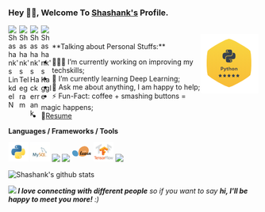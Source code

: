 ### Hey 👋🏽, Welcome To [Shashank's](https://github.com/Shashank-Mittal?tab=repositories) Profile.

<a href="https://www.linkedin.com/in/shashank-mittal-179073172/">
  <img align="left" alt="Shashank's LinkdeIN" width="22px" src="https://cdn.jsdelivr.net/npm/simple-icons@v3/icons/linkedin.svg" />
</a>
<a href="https://t.me/Shashank_Mittal">
  <img align="left" alt="Shashank's Telegram" width="22px" src="https://cdn.jsdelivr.net/npm/simple-icons@v3/icons/telegram.svg" />
</a>
<a href="https://www.hackerrank.com/shashank_mittal1">
  <img align="left" alt="Shashank's Hackerrank" width="22px" src="https://cdn.jsdelivr.net/npm/simple-icons@3.2.0/icons/hackerrank.svg" />
</a>
<a href="https://www.kaggle.com/mittalshashank05">
  <img align="left" alt="Shashank's Kaggle" width="22px" src="https://cdn.jsdelivr.net/npm/simple-icons@3.2.0/icons/kaggle.svg" />
</a>
<br>

<img align="right" src="https://github.com/Shashank-Mittal/Shashank-Mittal/blob/master/Capture.PNG?raw=true"/>
<br>
**Talking about Personal Stuffs:**

- 👨🏽‍💻 I’m currently working on improving my techskills;
- 🌱 I’m currently learning Deep Learning; 
- 💬 Ask me about anything, I am happy to help;
- ⚡️ Fun-Fact: coffee + smashing buttons = magic happens;
- 📝[Resume](#)

**Languages / Frameworks / Tools**  

<code><img height="40" src="https://raw.githubusercontent.com/github/explore/80688e429a7d4ef2fca1e82350fe8e3517d3494d/topics/python/python.png"></code>
<code><img height="40" src="https://raw.githubusercontent.com/github/explore/80688e429a7d4ef2fca1e82350fe8e3517d3494d/topics/mysql/mysql.png"></code>
<code><img height="40" src="https://upload.wikimedia.org/wikipedia/commons/3/38/Jupyter_logo.svg"></code>
<code><img height="40" src="https://upload.wikimedia.org/wikipedia/commons/e/ed/Pandas_logo.svg"></code>
<code><img height="40" src="https://raw.githubusercontent.com/github/explore/80688e429a7d4ef2fca1e82350fe8e3517d3494d/topics/scikit-learn/scikit-learn.png"></code>
<code><img height="40" src="https://raw.githubusercontent.com/github/explore/80688e429a7d4ef2fca1e82350fe8e3517d3494d/topics/tensorflow/tensorflow.png"></code>
<code><img height="40" src="https://upload.wikimedia.org/wikipedia/commons/a/ae/Keras_logo.svg"></code>


![Shashank's github stats](https://github-readme-stats.vercel.app/api?username=Shashank-Mittal&show_icons=true&hide_border=true)


<em><b><img src="https://media.giphy.com/media/LnQjpWaON8nhr21vNW/giphy.gif" width="25"> I love connecting with different people</b> so if you want to say <b>hi, I'll be happy to meet you more!</b> :)</em>

